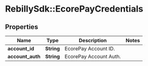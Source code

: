 # RebillySdk::EcorePayCredentials

## Properties
Name | Type | Description | Notes
------------ | ------------- | ------------- | -------------
**account_id** | **String** | EcorePay Account ID. | 
**account_auth** | **String** | EcorePay Account Auth. | 

